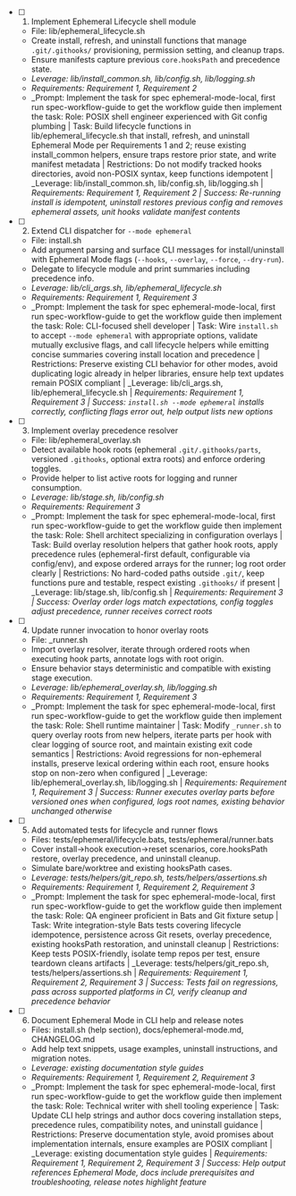 - [ ] 1. Implement Ephemeral Lifecycle shell module
  - File: lib/ephemeral_lifecycle.sh
  - Create install, refresh, and uninstall functions that manage `.git/.githooks/` provisioning, permission setting, and cleanup traps.
  - Ensure manifests capture previous `core.hooksPath` and precedence state.
  - _Leverage: lib/install_common.sh, lib/config.sh, lib/logging.sh_
  - _Requirements: Requirement 1, Requirement 2_
  - _Prompt: Implement the task for spec ephemeral-mode-local, first run spec-workflow-guide to get the workflow guide then implement the task: Role: POSIX shell engineer experienced with Git config plumbing | Task: Build lifecycle functions in lib/ephemeral_lifecycle.sh that install, refresh, and uninstall Ephemeral Mode per Requirements 1 and 2; reuse existing install_common helpers, ensure traps restore prior state, and write manifest metadata | Restrictions: Do not modify tracked hooks directories, avoid non-POSIX syntax, keep functions idempotent | _Leverage: lib/install_common.sh, lib/config.sh, lib/logging.sh | _Requirements: Requirement 1, Requirement 2 | Success: Re-running install is idempotent, uninstall restores previous config and removes ephemeral assets, unit hooks validate manifest contents_

- [ ] 2. Extend CLI dispatcher for `--mode ephemeral`
  - File: install.sh
  - Add argument parsing and surface CLI messages for install/uninstall with Ephemeral Mode flags (`--hooks`, `--overlay`, `--force`, `--dry-run`).
  - Delegate to lifecycle module and print summaries including precedence info.
  - _Leverage: lib/cli_args.sh, lib/ephemeral_lifecycle.sh_
  - _Requirements: Requirement 1, Requirement 3_
  - _Prompt: Implement the task for spec ephemeral-mode-local, first run spec-workflow-guide to get the workflow guide then implement the task: Role: CLI-focused shell developer | Task: Wire `install.sh` to accept `--mode ephemeral` with appropriate options, validate mutually exclusive flags, and call lifecycle helpers while emitting concise summaries covering install location and precedence | Restrictions: Preserve existing CLI behavior for other modes, avoid duplicating logic already in helper libraries, ensure help text updates remain POSIX compliant | _Leverage: lib/cli_args.sh, lib/ephemeral_lifecycle.sh | _Requirements: Requirement 1, Requirement 3 | Success: `install.sh --mode ephemeral` installs correctly, conflicting flags error out, help output lists new options_

- [ ] 3. Implement overlay precedence resolver
  - File: lib/ephemeral_overlay.sh
  - Detect available hook roots (ephemeral `.git/.githooks/parts`, versioned `.githooks`, optional extra roots) and enforce ordering toggles.
  - Provide helper to list active roots for logging and runner consumption.
  - _Leverage: lib/stage.sh, lib/config.sh_
  - _Requirements: Requirement 3_
  - _Prompt: Implement the task for spec ephemeral-mode-local, first run spec-workflow-guide to get the workflow guide then implement the task: Role: Shell architect specializing in configuration overlays | Task: Build overlay resolution helpers that gather hook roots, apply precedence rules (ephemeral-first default, configurable via config/env), and expose ordered arrays for the runner; log root order clearly | Restrictions: No hard-coded paths outside `.git/`, keep functions pure and testable, respect existing `.githooks/` if present | _Leverage: lib/stage.sh, lib/config.sh | _Requirements: Requirement 3 | Success: Overlay order logs match expectations, config toggles adjust precedence, runner receives correct roots_

- [ ] 4. Update runner invocation to honor overlay roots
  - File: _runner.sh
  - Import overlay resolver, iterate through ordered roots when executing hook parts, annotate logs with root origin.
  - Ensure behavior stays deterministic and compatible with existing stage execution.
  - _Leverage: lib/ephemeral_overlay.sh, lib/logging.sh_
  - _Requirements: Requirement 1, Requirement 3_
  - _Prompt: Implement the task for spec ephemeral-mode-local, first run spec-workflow-guide to get the workflow guide then implement the task: Role: Shell runtime maintainer | Task: Modify `_runner.sh` to query overlay roots from new helpers, iterate parts per hook with clear logging of source root, and maintain existing exit code semantics | Restrictions: Avoid regressions for non-ephemeral installs, preserve lexical ordering within each root, ensure hooks stop on non-zero when configured | _Leverage: lib/ephemeral_overlay.sh, lib/logging.sh | _Requirements: Requirement 1, Requirement 3 | Success: Runner executes overlay parts before versioned ones when configured, logs root names, existing behavior unchanged otherwise_

- [ ] 5. Add automated tests for lifecycle and runner flows
  - Files: tests/ephemeral/lifecycle.bats, tests/ephemeral/runner.bats
  - Cover install→hook execution→reset scenarios, core.hooksPath restore, overlay precedence, and uninstall cleanup.
  - Simulate bare/worktree and existing hooksPath cases.
  - _Leverage: tests/helpers/git_repo.sh, tests/helpers/assertions.sh_
  - _Requirements: Requirement 1, Requirement 2, Requirement 3_
  - _Prompt: Implement the task for spec ephemeral-mode-local, first run spec-workflow-guide to get the workflow guide then implement the task: Role: QA engineer proficient in Bats and Git fixture setup | Task: Write integration-style Bats tests covering lifecycle idempotence, persistence across Git resets, overlay precedence, existing hooksPath restoration, and uninstall cleanup | Restrictions: Keep tests POSIX-friendly, isolate temp repos per test, ensure teardown cleans artifacts | _Leverage: tests/helpers/git_repo.sh, tests/helpers/assertions.sh | _Requirements: Requirement 1, Requirement 2, Requirement 3 | Success: Tests fail on regressions, pass across supported platforms in CI, verify cleanup and precedence behavior_

- [ ] 6. Document Ephemeral Mode in CLI help and release notes
  - Files: install.sh (help section), docs/ephemeral-mode.md, CHANGELOG.md
  - Add help text snippets, usage examples, uninstall instructions, and migration notes.
  - _Leverage: existing documentation style guides_
  - _Requirements: Requirement 1, Requirement 2, Requirement 3_
  - _Prompt: Implement the task for spec ephemeral-mode-local, first run spec-workflow-guide to get the workflow guide then implement the task: Role: Technical writer with shell tooling experience | Task: Update CLI help strings and author docs covering installation steps, precedence rules, compatibility notes, and uninstall guidance | Restrictions: Preserve documentation style, avoid promises about implementation internals, ensure examples are POSIX compliant | _Leverage: existing documentation style guides | _Requirements: Requirement 1, Requirement 2, Requirement 3 | Success: Help output references Ephemeral Mode, docs include prerequisites and troubleshooting, release notes highlight feature_
